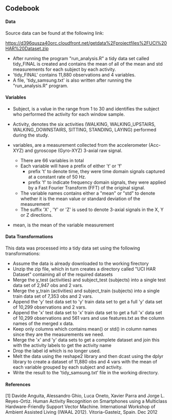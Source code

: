 ## Codebook


#### Data 

Source data can be found at the following link:

https://d396qusza40orc.cloudfront.net/getdata%2Fprojectfiles%2FUCI%20HAR%20Dataset.zip 

* After running the program "run_analysis.R" a tidy data set called tidy_FINAL is created and contains the mean of all of the mean and std measurements for each subject by each activity. 
* 'tidy_FINAL' contains 11,880 observations and 4 variables.
* A file, 'tidy_samsung.txt' is also written after running the "run_analysis.R" program.



#### Variables

* Subject, is a value in the range from 1 to 30 and identifies the subject who performed the activity for each window sample. 

* Activity,  denotes the six activities (WALKING, WALKING_UPSTAIRS, WALKING_DOWNSTAIRS, SITTING, STANDING, LAYING) performed during the study. 

* variables, are a measurement collected from the accelerometer (Acc-XYZ) and gyroscope (Gyro-XYZ) 3-axial raw signal. 
    * There are 66 variables in total 
    * Each variable will have a prefix of either 't' or 'f' 
        * prefix 't' to denote time, they were time domain signals captured at a constant rate of 50 Hz.
        * prefix 'f' to indicate frequency domain signals, they were applied by a Fast Fourier Transform (FFT) of the original signal.
    * The variable names contains either a "mean" or "std" to denote whether it is the mean value or standard deviation of the measurement
    * The suffix 'X' , 'Y' or 'Z' is used to denote 3-axial signals in the X, Y or Z directions.
    
* mean, is the mean of the variable measurement
  


#### Data Transformations
   
This data was processed into a tidy data set using the following transformations:

* Assume the data is already downloaded to the working firectory
* Unzip the zip file, which in turn creates a directory called "UCI HAR Dataset" containing all of the required datasets
* Merge the y_test (activities) and subject_test (subjects) into a single test data set of 2,947 obs and 2 vars.
* Merge the y_train (activities) and subject_train (subjects) into a single train data set of 7,353 obs and 2 vars.
* Append the 'y' test data set to 'y' train data set to get a full 'y' data set of 10,299 observations and 2 vars.
* Append the 'x' test data set to 'x' train data set to get a full 'x' data set of 10,299 observations and 561 vars and use                   features.txt as the column names of the merged x data.
* Keep only columns which contains mean() or std() in column names since they are the measurements we need.
* Merge the 'x' and 'y' data sets to get a complete dataset and join this with the activity labels to get the activity name
* Drop the label id which is no longer used.
* Melt the data using the reshape2 library and then dcast using the dplyr library to create a dataset of 11,880 obs and 4 vars with the mean of each variable grouped by each subject and activity. 
* Write the result to the 'tidy_samsung.txt' file in the working directory. 



#### References

[1] Davide Anguita, Alessandro Ghio, Luca Oneto, Xavier Parra and Jorge L. Reyes-Ortiz. Human Activity Recognition on Smartphones using a Multiclass Hardware-Friendly Support Vector Machine. International Workshop of Ambient Assisted Living (IWAAL 2012). Vitoria-Gasteiz, Spain. Dec 2012